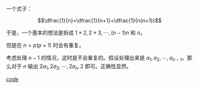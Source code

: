 一个式子：

$$\dfrac{1}{n}=\dfrac{1}{n+1}+\dfrac{1}{n(n+1)}$$

于是，一个基本的想法是拆成 $1\times 2,2\times 3,\cdots,(n-1)n$ 和 $n$。

但是在 $n=p(p+1)$ 时会有重复。

考虑处理 $n-1$ 的情况，这时是不会重复的。假设处理出来是 $a_1,a_2,\cdots,a_{n-1}$，那么对于 $n$ 输出 $2a_1,2a_2,\cdots,2a_n,2$ 即可。正确性显然。

[code](https://atcoder.jp/contests/arc163/submissions/43192268)